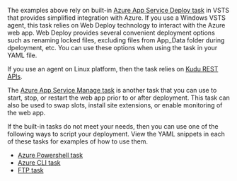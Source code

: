 The examples above rely on built-in [Azure App Service Deploy task](https://github.com/Microsoft/vsts-tasks/tree/master/Tasks/AzureRmWebAppDeployment) in VSTS that provides simplified integration with Azure. If you use a Windows VSTS agent, this task relies on Web Deploy technology to interact with the Azure web app. Web Deploy provides several convenient deployment options such as renaming locked files, excluding files from App_Data folder during dpeloyment, etc. You can use these options when using the task in your YAML file. 

If you use an agent on Linux platform, then the task relies on [Kudu REST APIs](https://github.com/projectkudu/kudu/wiki/REST-API).

The [Azure App Service Manage task](https://docs.microsoft.com/vsts/build-release/tasks/deploy/azureappservicemanage.0?view=vsts) is another task that you can use to start, stop, or restart the web app prior to or after deployment. This task can also be used to swap slots, install site extensions, or enable monitoring of the web app.

If the built-in tasks do not meet your needs, then you can use one of the following ways to script your deployment. View the YAML snippets in each of these tasks for examples of how to use them.

* [Azure Powershell task](https://docs.microsoft.com/vsts/build-release/tasks/deploy/azurepowershellv3.3?view=vsts)
* [Azure CLI task](https://docs.microsoft.com/vsts/build-release/tasks/deploy/azure-cli?view=vsts)
* [FTP task](https://docs.microsoft.com/vsts/build-release/tasks/utility/ftp-upload?view=vsts)

